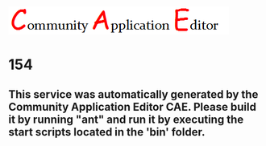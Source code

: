 ![CAE](https://github.com/PhilCAEOrg/application-153/blob/master/microservice-154/img/logo.png)  

154
===================


This service was automatically generated by the Community Application Editor CAE. Please build it by running "ant" and run it by executing the start scripts located in the 'bin' folder.
---------------

